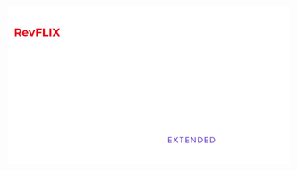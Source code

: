   <img src="https://raw.githubusercontent.com/ItsIsmailRobin/revflix/main/revflixyt.png" alt="RevFlix">
